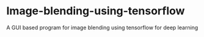 # Image-blending-using-tensorflow
A GUI based program for image blending using tensorflow for deep learning
